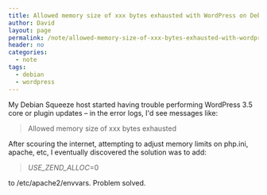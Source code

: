 ```yaml
---
title: Allowed memory size of xxx bytes exhausted with WordPress on Debian
author: David
layout: page
permalink: /note/allowed-memory-size-of-xxx-bytes-exhausted-with-wordpress-on-debian/
header: no
categories:
  - note
tags:
  - debian
  - wordpress
---
```

My Debian Squeeze host started having trouble performing WordPress 3.5 core or plugin updates &#8211; in the error logs, I'd see messages like:

> Allowed memory size of xxx bytes exhausted

After scouring the internet, attempting to adjust memory limits on php.ini, apache, etc, I eventually discovered the solution was to add:

> *USE\_ZEND\_ALLOC*=0

to /etc/apache2/envvars. Problem solved.
